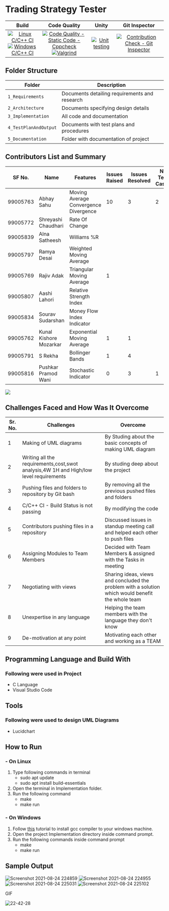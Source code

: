 # Trading Strategy Tester

|Build | Code Quality | Unity | Git Inspector |
|:----:|:----:|:----:|:----:|
| [![Linux C/C++ CI](https://github.com/rajivadak/team15-SDLC-AUG_Batch/actions/workflows/Linux_c.yml/badge.svg)](https://github.com/rajivadak/team15-SDLC-AUG_Batch/actions/workflows/Linux_c.yml) <br> [![Windows C/C++ CI](https://github.com/rajivadak/team15-SDLC-AUG_Batch/actions/workflows/Windows_c.yml/badge.svg)](https://github.com/rajivadak/team15-SDLC-AUG_Batch/actions/workflows/Windows_c.yml) | [![Code Quality - Static Code - Cppcheck](https://github.com/rajivadak/team15-SDLC-AUG_Batch/actions/workflows/cppcheck.yml/badge.svg)](https://github.com/rajivadak/team15-SDLC-AUG_Batch/actions/workflows/cppcheck.yml) <br> [![Valgrind](https://github.com/rajivadak/team15-SDLC-AUG_Batch/actions/workflows/Valgrind.yml/badge.svg)](https://github.com/rajivadak/team15-SDLC-AUG_Batch/actions/workflows/Valgrind.yml) | [![Unit testing](https://github.com/rajivadak/team15-SDLC-AUG_Batch/actions/workflows/UnitTesting.yml/badge.svg)](https://github.com/rajivadak/team15-SDLC-AUG_Batch/actions/workflows/UnitTesting.yml) | [![Contribution Check - Git Inspector](https://github.com/rajivadak/team15-SDLC-AUG_Batch/actions/workflows/gitInspector.yml/badge.svg)](https://github.com/rajivadak/team15-SDLC-AUG_Batch/actions/workflows/gitInspector.yml)

## Folder Structure
Folder                | Description
----------------------| -------------------------------
`1_Requirements`      | Documents detailing requirements and research
`2_Architecture`      | Documents specifying design details
`3_Implementation`    | All code and documentation
`4_TestPlanAndOutput` | Documents with test plans and procedures
`5_Documentation`     | Folder with documentation of project

## Contributors List and Summary

SF No.    |          Name          |    Features    | Issues Raised |Issues Resolved|No Test Cases|Test Case Pass
----------|------------------------|----------------|----------------|---------------|-------------|--------------
 99005763 | Abhay  Sahu            | Moving Average Convergence Divergence |10|3|2|2|
 99005772 | Shreyashi  Chaudhari   | Rate Of Change
 99005839 | Alna Satheesh          | Williams %R
 99005797 | Ramya  Desai           | Weighted Moving Average
 99005769 | Rajiv Adak             | Triangular Moving Average|1||||
 99005807 | Aashi Lahori           | Relative Strength Index
 99005834 | Sourav  Sudarshan      | Money Flow Index Indicator
 99005762 | Kunal Kishore Mozarkar | Exponential Moving Average|1|1|||
 99005791 | S  Rekha               | Bollinger Bands|1|4|||
 99005816 | Pushkar Pramod Wani    | Stochastic Indicator| 0 | 3 | 1 | 0 |

![](https://github.com/rajivadak/team15-SDLC-AUG_Batch/blob/bdfc8c228de4f8e5a5fe3379d5151d37f0c15369/6_PhotosAndVideos/Screenshot%202021-08-24%20235301.png)
## Challenges Faced and How Was It Overcome
| Sr. No. | Challenges | Overcome |
|--- |--- |--- |
|1 | Making of UML diagrams | By Studing about the basic concepts of making UML diagram |
|2 | Writing all the requirements,cost,swot analysis,4W 1H and High/low level requirements | By studing deep about the project |
|3 | Pushing files and folders to repository by Git bash | By removing all the previous pushed files and folders |
|4 | C/C++ CI - Build Status is not passing |  By modifying the code |
|5| Contributors pushing files in a repository| Discussed issues in standup meeting call and helped each other to push files|
|6| Assigning Modules to Team Members | Decided with Team Members & assigned with the Tasks in meeting|
|7| Negotiating with views | Sharing ideas, views and concluded the problem with a solution which would benefit the whole team |
|8| Unexpertise in any language | Helping the team members with the language they don't know |
|9|De-motivation at any point | Motivating each other and working as a TEAM |

## Programming Language and Build With
### Following were used in Project
-   C Language
-   Visual Studio Code  
## Tools 
### Following were used to design UML Diagrams
-   Lucidchart

## How to Run
### - On Linux
1. Type following commands in terminal 
   - sudo apt update
   - sudo apt install build-essentials
2. Open the terminal in Implementation folder.
3. Run the following command 
   - make
   - make run
### - On Windows
1. Follow [this](https://code.visualstudio.com/docs/languages/cpp) tutorial to install gcc compiler to your windows machine.
2. Open the project Implementation directory inside command prompt.
3. Run the following commands inside command prompt
   - make 
   - make run

## Sample Output

![Screenshot 2021-08-24 224859](https://user-images.githubusercontent.com/86200682/130662230-345ba96b-d4a7-4d13-9aec-72d2bc41d37e.png)
![Screenshot 2021-08-24 224955](https://user-images.githubusercontent.com/86200682/130662278-5b29b5c2-6f43-4be1-8ccc-f32bde221179.png)
![Screenshot 2021-08-24 225031](https://user-images.githubusercontent.com/86200682/130662177-e54ec2e3-13ef-4827-aba3-cd77797ccf3a.png)
![Screenshot 2021-08-24 225102](https://user-images.githubusercontent.com/86200682/130662248-519fe23e-8428-4cf4-8329-56d562eeb6f5.png)

GIF

![22-42-28](https://user-images.githubusercontent.com/86352920/130666485-9e3f5627-9d86-424d-bd04-3764e93eb9f9.gif)

